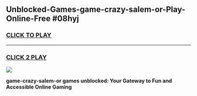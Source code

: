 
## Unblocked-Games-game-crazy-salem-or-Play-Online-Free #08hyj
<h3>
<a href="https://us.freeplayer.one?title=game-crazy-salem-or&ref=10M">CLICK TO PLAY</a></h3>
<hr>

<h3>
<a href="https://us.freeplayer.one?title=game-crazy-salem-or&ref=10M">CLICK 2 PLAY</a>
  
</h3>

<a href="https://us.freeplayer.one?title=game-crazy-salem-or&ref=10M"><img src="https://clearcache.store/games.png"></a>


**game-crazy-salem-or games unblocked: Your Gateway to Fun and Accessible Online Gaming**
